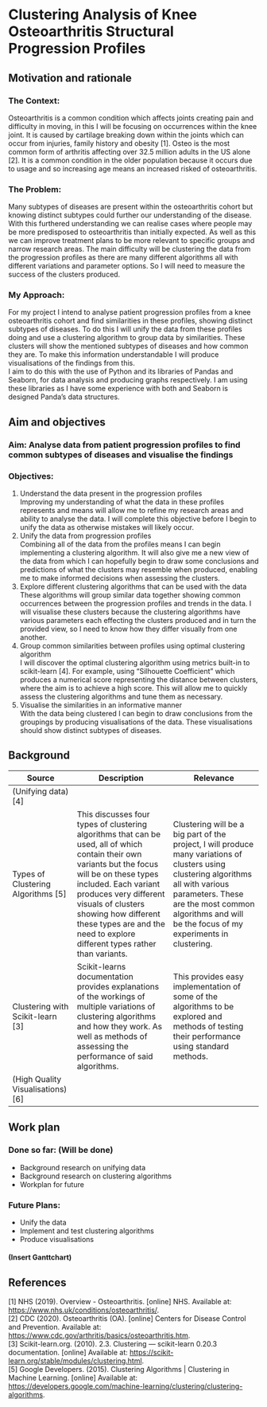 # Clustering Analysis of Knee Osteoarthritis Structural Progression Profiles
## Motivation and rationale  

### The Context:  
Osteoarthritis is a common condition which affects joints creating pain and difficulty in moving, in this I will be focusing on occurrences within the knee joint. It is caused by cartilage breaking down within the joints which can occur from injuries, family history and obesity [1]. Osteo is the most common form of arthritis affecting over 32.5 million adults in the US alone [2]. It is a common condition in the older population because it occurs due to usage and so increasing age means an increased risked of osteoarthritis.  

### The Problem:  
Many subtypes of diseases are present within the osteoarthritis cohort but knowing distinct subtypes could further our understanding of the disease. With this furthered understanding we can realise cases where people may be more predisposed to osteoarthritis than initially expected. As well as this we can improve treatment plans to be more relevant to specific groups and narrow research areas. The main difficulty will be clustering the data from the progression profiles as there are many different algorithms all with different variations and parameter options. So I will need to measure the success of the clusters produced.

### My Approach:
For my project I intend to analyse patient progression profiles from a knee osteoarthritis cohort  and find similarities in these profiles, showing distinct subtypes of diseases. To do this I will unify the data from these profiles doing and use a clustering algorithm to group data by similarities. These clusters will show the mentioned subtypes of diseases and how common they are. To make this information understandable I will produce visualisations of the findings from this.  
I aim to do this with the use of Python and its libraries of Pandas and Seaborn, for data analysis and producing graphs respectively. I am using these libraries as I have some experience with both and Seaborn is designed Panda’s data structures.  

## Aim and objectives  
### Aim: Analyse data from patient progression profiles to find common subtypes of diseases and visualise the findings
### Objectives:
1)	Understand the data present in the progression profiles  
Improving my understanding of what the data in these profiles represents and means will allow me to refine my research areas and ability to analyse the data. I will complete this objective before I begin to unify the data as otherwise mistakes will likely occur.  
2)	Unify the data from progression profiles  
Combining all of the data from the profiles means I can begin implementing a clustering algorithm. It will also give me a new view of the data from which I can hopefully begin to draw some conclusions and predictions of what the clusters may resemble when produced, enabling me to make informed decisions when assessing the clusters.  
3)	Explore different clustering algorithms that can be used with the data  
These algorithms will group similar data together showing common occurrences between the progression profiles and trends in the data. I will visualise these clusters because the clustering algorithms have various parameters each effecting the clusters produced and in turn the provided view, so I need to know how they differ visually from one another.  
4)	Group common similarities between profiles using optimal clustering algorithm  
I will discover the optimal clustering algorithm using metrics built-in to scikit-learn [4]. For example, using “Silhouette Coefficient” which produces a numerical score representing the distance between clusters, where the aim is to achieve a high score.  This will allow me to quickly assess the clustering algorithms and tune them as necessary.  
5)	Visualise the similarities in an informative manner  
With the data being clustered I can begin to draw conclusions from the groupings by producing visualisations of the data. These visualisations should show distinct subtypes of diseases.  
## Background  
| Source                             | Description | Relevance |
|------------------------------------|-------------|-----------|
| (Unifying data) [4]                |             |           |
| Types of Clustering Algorithms [5] | This discusses four types of clustering algorithms that can be used, all of which contain their own variants but the focus will be on these types included. Each variant produces very different visuals of clusters showing how different these types are and the need to explore different types rather than variants. | Clustering will be a big part of the project, I will produce many variations of clusters using clustering algorithms all with various parameters. These are the most common algorithms and will be the focus of my experiments in clustering. |
| Clustering with Scikit-learn [3]   | Scikit-learns documentation provides explanations of the workings of multiple variations of clustering algorithms and how they work. As well as methods of assessing the performance of said algorithms. | This provides easy implementation of some of the algorithms to be explored and methods of testing their performance using standard methods. |
| (High Quality Visualisations) [6]  |             |           |

## Work plan  
### Done so far: (Will be done)
*	Background research on unifying data
*	Background research on clustering algorithms
*	Workplan for future
### Future Plans:
*	Unify the data
*	Implement and test clustering algorithms
*	Produce visualisations

#### (Insert Ganttchart)

## References  
[1] NHS (2019). Overview - Osteoarthritis. [online] NHS. Available at: https://www.nhs.uk/conditions/osteoarthritis/.  
[2] CDC (2020). Osteoarthritis (OA). [online] Centers for Disease Control and Prevention. Available at: https://www.cdc.gov/arthritis/basics/osteoarthritis.htm.   
[3] Scikit-learn.org. (2010). 2.3. Clustering — scikit-learn 0.20.3 documentation. [online] Available at: https://scikit-learn.org/stable/modules/clustering.html.  
[5] Google Developers. (2015). Clustering Algorithms | Clustering in Machine Learning. [online] Available at: https://developers.google.com/machine-learning/clustering/clustering-algorithms.  
